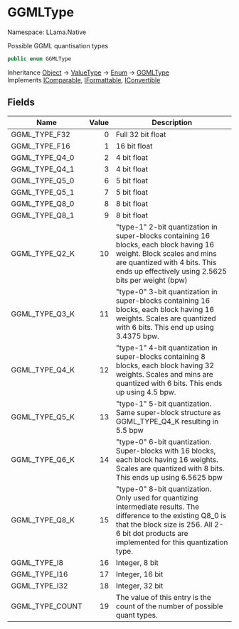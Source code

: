 # GGMLType

Namespace: LLama.Native

Possible GGML quantisation types

```csharp
public enum GGMLType
```

Inheritance [Object](https://docs.microsoft.com/en-us/dotnet/api/system.object) → [ValueType](https://docs.microsoft.com/en-us/dotnet/api/system.valuetype) → [Enum](https://docs.microsoft.com/en-us/dotnet/api/system.enum) → [GGMLType](./llama.native.ggmltype.md)<br>
Implements [IComparable](https://docs.microsoft.com/en-us/dotnet/api/system.icomparable), [IFormattable](https://docs.microsoft.com/en-us/dotnet/api/system.iformattable), [IConvertible](https://docs.microsoft.com/en-us/dotnet/api/system.iconvertible)

## Fields

| Name | Value | Description |
| --- | --: | --- |
| GGML_TYPE_F32 | 0 | Full 32 bit float |
| GGML_TYPE_F16 | 1 | 16 bit float |
| GGML_TYPE_Q4_0 | 2 | 4 bit float |
| GGML_TYPE_Q4_1 | 3 | 4 bit float |
| GGML_TYPE_Q5_0 | 6 | 5 bit float |
| GGML_TYPE_Q5_1 | 7 | 5 bit float |
| GGML_TYPE_Q8_0 | 8 | 8 bit float |
| GGML_TYPE_Q8_1 | 9 | 8 bit float |
| GGML_TYPE_Q2_K | 10 | "type-1" 2-bit quantization in super-blocks containing 16 blocks, each block having 16 weight. Block scales and mins are quantized with 4 bits. This ends up effectively using 2.5625 bits per weight (bpw) |
| GGML_TYPE_Q3_K | 11 | "type-0" 3-bit quantization in super-blocks containing 16 blocks, each block having 16 weights. Scales are quantized with 6 bits. This end up using 3.4375 bpw. |
| GGML_TYPE_Q4_K | 12 | "type-1" 4-bit quantization in super-blocks containing 8 blocks, each block having 32 weights. Scales and mins are quantized with 6 bits. This ends up using 4.5 bpw. |
| GGML_TYPE_Q5_K | 13 | "type-1" 5-bit quantization. Same super-block structure as GGML_TYPE_Q4_K resulting in 5.5 bpw |
| GGML_TYPE_Q6_K | 14 | "type-0" 6-bit quantization. Super-blocks with 16 blocks, each block having 16 weights. Scales are quantized with 8 bits. This ends up using 6.5625 bpw |
| GGML_TYPE_Q8_K | 15 | "type-0" 8-bit quantization. Only used for quantizing intermediate results. The difference to the existing Q8_0 is that the block size is 256. All 2-6 bit dot products are implemented for this quantization type. |
| GGML_TYPE_I8 | 16 | Integer, 8 bit |
| GGML_TYPE_I16 | 17 | Integer, 16 bit |
| GGML_TYPE_I32 | 18 | Integer, 32 bit |
| GGML_TYPE_COUNT | 19 | The value of this entry is the count of the number of possible quant types. |
